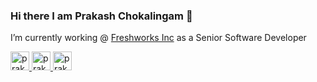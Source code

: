 ### Hi there I am Prakash Chokalingam 👋

I’m currently working @ [Freshworks Inc](https://www.freshworks.com/) as a Senior Software Developer


<a href="https://dev.to/prakash_choks">
  <img src="https://d2fltix0v2e0sb.cloudfront.net/dev-badge.svg" alt="prakash chokalingam's DEV Profile" height="30" width="30">
</a>

<a href="https://twitter.com/Prakash_Choks">
  <img src="https://user-images.githubusercontent.com/5512765/88061045-a0ac7600-cb84-11ea-9a02-add6b0ad1dce.png" alt="prakash chokalingam's Twitter Profile" height="30" width="30">
</a>

<a href="https://www.linkedin.com/in/prakashchokalingam/">
  <img src="https://user-images.githubusercontent.com/5512765/88061041-9f7b4900-cb84-11ea-8ef5-d064f8d4314d.png" alt="prakash chokalingam's Linkedin Profile" height="30" width="30">
</a>


 
        

